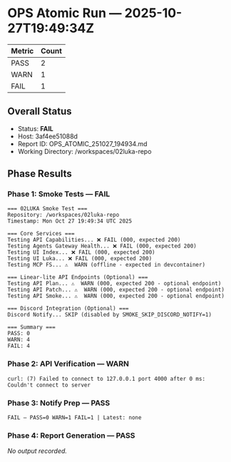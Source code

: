 # OPS Atomic Run — 2025-10-27T19:49:34Z

| Metric | Count |
| ------ | ----- |
| PASS | 2 |
| WARN | 1 |
| FAIL | 1 |

## Overall Status

- Status: **FAIL**
- Host: 3af4ee51088d
- Report ID: OPS_ATOMIC_251027_194934.md
- Working Directory: /workspaces/02luka-repo

## Phase Results

### Phase 1: Smoke Tests — FAIL

```
=== 02LUKA Smoke Test ===
Repository: /workspaces/02luka-repo
Timestamp: Mon Oct 27 19:49:34 UTC 2025

=== Core Services ===
Testing API Capabilities... ❌ FAIL (000, expected 200)
Testing Agents Gateway Health... ❌ FAIL (000, expected 200)
Testing UI Index... ❌ FAIL (000, expected 200)
Testing UI Luka... ❌ FAIL (000, expected 200)
Testing MCP FS... ⚠️  WARN (offline - expected in devcontainer)

=== Linear-lite API Endpoints (Optional) ===
Testing API Plan... ⚠️  WARN (000, expected 200 - optional endpoint)
Testing API Patch... ⚠️  WARN (000, expected 200 - optional endpoint)
Testing API Smoke... ⚠️  WARN (000, expected 200 - optional endpoint)

=== Discord Integration (Optional) ===
Discord Notify... SKIP (disabled by SMOKE_SKIP_DISCORD_NOTIFY=1)

=== Summary ===
PASS: 0
WARN: 4
FAIL: 4
```

### Phase 2: API Verification — WARN

```
curl: (7) Failed to connect to 127.0.0.1 port 4000 after 0 ms: Couldn't connect to server
```

### Phase 3: Notify Prep — PASS

```
FAIL — PASS=0 WARN=1 FAIL=1 | Latest: none
```

### Phase 4: Report Generation — PASS

_No output recorded._
